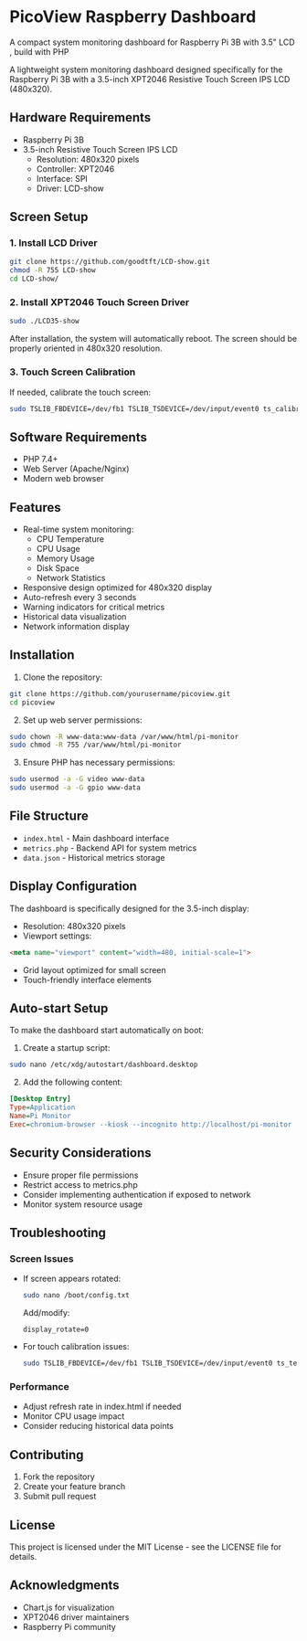 # PicoView Raspberry Dashboard

A compact system monitoring dashboard for Raspberry Pi 3B with 3.5" LCD , build with PHP

A lightweight system monitoring dashboard designed specifically for the Raspberry Pi 3B with a 3.5-inch XPT2046 Resistive Touch Screen IPS LCD (480x320).

## Hardware Requirements

- Raspberry Pi 3B
- 3.5-inch Resistive Touch Screen IPS LCD
  - Resolution: 480x320 pixels
  - Controller: XPT2046
  - Interface: SPI
  - Driver: LCD-show

## Screen Setup

### 1. Install LCD Driver

```bash
git clone https://github.com/goodtft/LCD-show.git
chmod -R 755 LCD-show
cd LCD-show/
```

### 2. Install XPT2046 Touch Screen Driver

```bash
sudo ./LCD35-show
```

After installation, the system will automatically reboot. The screen should be properly oriented in 480x320 resolution.

### 3. Touch Screen Calibration

If needed, calibrate the touch screen:

```bash
sudo TSLIB_FBDEVICE=/dev/fb1 TSLIB_TSDEVICE=/dev/input/event0 ts_calibrate
```

## Software Requirements

- PHP 7.4+
- Web Server (Apache/Nginx)
- Modern web browser

## Features

- Real-time system monitoring:
  - CPU Temperature
  - CPU Usage
  - Memory Usage
  - Disk Space
  - Network Statistics
- Responsive design optimized for 480x320 display
- Auto-refresh every 3 seconds
- Warning indicators for critical metrics
- Historical data visualization
- Network information display

## Installation

1. Clone the repository:
```bash
git clone https://github.com/yourusername/picoview.git
cd picoview
```

2. Set up web server permissions:
```bash
sudo chown -R www-data:www-data /var/www/html/pi-monitor
sudo chmod -R 755 /var/www/html/pi-monitor
```

3. Ensure PHP has necessary permissions:
```bash
sudo usermod -a -G video www-data
sudo usermod -a -G gpio www-data
```

## File Structure

- `index.html` - Main dashboard interface
- `metrics.php` - Backend API for system metrics
- `data.json` - Historical metrics storage

## Display Configuration

The dashboard is specifically designed for the 3.5-inch display:
- Resolution: 480x320 pixels
- Viewport settings:
```html
<meta name="viewport" content="width=480, initial-scale=1">
```
- Grid layout optimized for small screen
- Touch-friendly interface elements

## Auto-start Setup

To make the dashboard start automatically on boot:

1. Create a startup script:
```bash
sudo nano /etc/xdg/autostart/dashboard.desktop
```

2. Add the following content:
```ini
[Desktop Entry]
Type=Application
Name=Pi Monitor
Exec=chromium-browser --kiosk --incognito http://localhost/pi-monitor
```

## Security Considerations

- Ensure proper file permissions
- Restrict access to metrics.php
- Consider implementing authentication if exposed to network
- Monitor system resource usage

## Troubleshooting

### Screen Issues
- If screen appears rotated:
  ```bash
  sudo nano /boot/config.txt
  ```
  Add/modify:
  ```
  display_rotate=0
  ```

- For touch calibration issues:
  ```bash
  sudo TSLIB_FBDEVICE=/dev/fb1 TSLIB_TSDEVICE=/dev/input/event0 ts_test
  ```

### Performance
- Adjust refresh rate in index.html if needed
- Monitor CPU usage impact
- Consider reducing historical data points

## Contributing

1. Fork the repository
2. Create your feature branch
3. Submit pull request

## License

This project is licensed under the MIT License - see the LICENSE file for details.

## Acknowledgments

- Chart.js for visualization
- XPT2046 driver maintainers
- Raspberry Pi community
